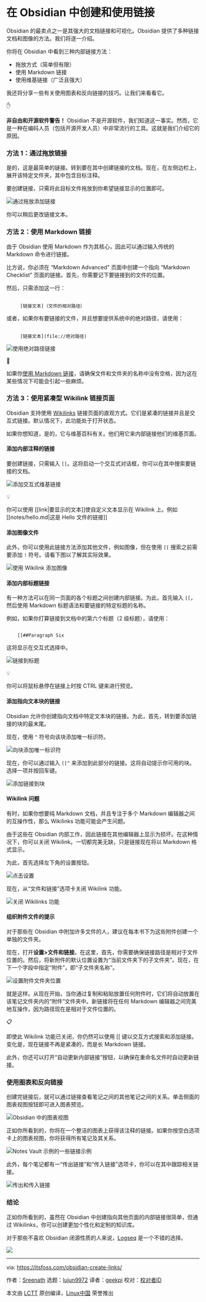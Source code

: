 [#]: subject: "Creating and Working with Links in Obsidian"
[#]: via: "https://itsfoss.com/obsidian-create-links/"
[#]: author: "Sreenath https://itsfoss.com/author/sreenath/"
[#]: collector: "lujun9972/lctt-scripts-1700446145"
[#]: translator: "geekpi"
[#]: reviewer: " "
[#]: publisher: " "
[#]: url: " "

在 Obsidian 中创建和使用链接
======

Obsidian 的最卖点之一是其强大的文档链接和可视化。Obsidian 提供了多种链接文档和图像的方法。我们将逐一介绍。

你将在 Obsidian 中看到三种内部链接方法：

   * 拖放方式（简单但有限）
   * 使用 Markdown 链接
   * 使用维基链接（广泛且强大）



我还将分享一些有关使用图表和反向链接的技巧。让我们来看看它。

✋

****非自由和开源软件警告！**** Obsidian 不是开源软件，我们知道这一事实。然而，它是一种在编码人员（包括开源开发人员）中非常流行的工具。这就是我们介绍它的原因。

### 方法 1：通过拖放链接

是的，这是最简单的链接。转到要在其中创建链接的文档。现在，在左侧边栏上，展开该特定文件夹，其中包含目标注释。

要创建链接，只需将此目标文件拖放到你希望链接显示的位置即可。

![通过拖放添加链接][1]

你可以稍后更改链接文本。

### 方法 2：使用 Markdown 链接

由于 Obsidian 使用 Markdown 作为其核心，因此可以通过输入传统的 Markdown 命令进行链接。

比方说，你必须在 “Markdown Advanced” 页面中创建一个指向 “Markdown Checklist” 页面的链接。首先，你需要记下要链接到的文件的位置。

然后，只需添加这一行：

````

     [链接文本]（文件的相对路径）

````

或者，如果你有要链接的文件，并且想要提供系统中的绝对路径，请使用：

````

     [链接文本](file://绝对路径)

````

![使用绝对路径链接][2]

🚧

如果你[使用 Markdown 链接][3]，请确保文件和文件夹的名称中没有空格，因为这在某些情况下可能会引起一些麻烦。

### 方法 3：使用紧凑型 Wikilink 链接页面

Obsidian 支持使用 [Wikilinks][4] 链接页面的直观方式。它们是紧凑的链接并且是交互式链接。默认情况下，此功能处于打开状态。

如果你想知道，是的，它与维基百科有关。他们用它来内部链接他们的维基页面。

#### 添加内部注释的链接

要创建链接，只需输入 `[[`。这将启动一个交互式对话框，你可以在其中搜索要链接的文档。

![添加交互式维基链接][5]

💡

你可以使用 [[link|要显示的文本]]使自定义文本显示在 Wikilink 上。例如 [[notes/hello.md|这是 Hello 文件的链接]]

#### 添加图像文件

此外，你可以使用此链接方法添加其他文件，例如图像，但在使用 `[[` 搜索之前需要添加 `!` 符号。请看下图以了解其实际效果。

![使用 Wikilink 添加图像][6]

#### 添加内部标题链接

有一种方法可以在同一页面的各个标题之间创建内部链接。为此，首先输入 `[[`，然后使用 Markdown 标题语法和要链接的特定标题的名称。

例如，如果你打算链接到文档中的第六个标题（2 级标题），请使用：

```

    [[##Paragraph Six

```

这将显示在交互式选择中。

![链接到标题][7]

💡

你可以将鼠标悬停在链接上时按 CTRL 键来进行预览。

#### 添加指向文本块的链接

Obsidian 允许你创建指向文档中特定文本块的链接。为此，首先，转到要添加链接的块的最末尾。

现在，使用 `^` 符号向该块添加唯一标识符。

![向块添加唯一标识符][8]

现在，你可以通过输入 `[[^` 来添加到此部分的链接。这将自动提示你可用的块。选择一项并按回车键。

![添加链接到块][9]

#### Wikilink 问题

有时，如果你想要纯 Markdown 文档，并且专注于多个 Markdown 编辑器之间的互操作性，那么 Wikilinks 功能可能会产生问题。

由于这些在 Obsidian 内部工作，因此链接在其他编辑器上显示为损坏。在这种情况下，你可以关闭 Wikilink。一切都完美无缺，只是链接现在将以 Markdown 格式显示。

为此，首先选择左下角的设置按钮。

![点击设置][10]

现在，从“文件和链接”选项卡关闭 Wikilink 功能。

![关闭 Wikilinks 功能][11]

#### 组织附件文件的提示

对于那些在 Obsidian 中附加许多文件的人，建议在每本书下为这些附件创建一个单独的文件夹。

现在，打开**设置>文件和链接**。在这里，首先，你需要确保链接路径是相对于文件位置的。然后，将新附件的默认位置设置为“当前文件夹下的子文件夹”。现在，在下一个字段中指定“附件”，即“子文件夹名称”。

![设置附件文件夹位置][12]

就是这样。从现在开始，当你通过复制和粘贴放置任何附件时，它们将自动放置在该笔记文件夹内的“附件”文件夹中。新链接将在任何 Markdown 编辑器之间完美地互操作，因为路径现在是相对于文件位置的。

📋

即使此 Wikilink 功能已关闭，你仍然可以使用 [[ 键以交互方式搜索和添加链接。变化是，现在链接不再是紧凑的，而是长 Markdown 链接。

此外，你还可以打开“自动更新内部链接”按钮，以确保在重命名文件时自动更新链接。

###

### 使用图表和反向链接

创建完链接后，就可以通过链接查看笔记之间的其他笔记之间的关系。单击侧面的图表视图按钮即可进入图表预览。

![Obsidian 中的图表视图][13]

正如你所看到的，你将在一个整洁的图表上获得该注释的链接。如果你按空白选项卡上的图表视图，你将获得所有笔记及其关系。

![Notes Vault 示例的一些链接示例][14]

此外，每个笔记都有一“传出链接”和“传入链接”选项卡，你可以在其中跟踪相关链接。

![传出和传入链接][15]

### 结论

正如你所看到的，虽然在 Obsidian 中创建指向其他页面的内部链接很简单，但通过 Wikilinks，你可以创建更加个性化和定制的知识库。

对于那些不喜欢 Obsidian 闭源性质的人来说，[Logseq][16] 是一个不错的选择。

![][17]

--------------------------------------------------------------------------------

via: https://itsfoss.com/obsidian-create-links/

作者：[Sreenath][a]
选题：[lujun9972][b]
译者：[geekpi](https://github.com/geekpi)
校对：[校对者ID](https://github.com/校对者ID)

本文由 [LCTT](https://github.com/LCTT/TranslateProject) 原创编译，[Linux中国](https://linux.cn/) 荣誉推出

[a]: https://itsfoss.com/author/sreenath/
[b]: https://github.com/lujun9972
[1]: https://itsfoss.com/content/images/2023/12/link-by-drag-and-drop.gif
[2]: https://itsfoss.com/content/images/2023/12/linking-using-absolute-path.png
[3]: https://itsfoss.com/markdown-links/
[4]: https://en.wikipedia.org/wiki/Help:Link
[5]: https://itsfoss.com/content/images/2023/12/add-interactive-wikilinks.gif
[6]: https://itsfoss.com/content/images/2023/12/add-image-using-wikilinks.gif
[7]: https://itsfoss.com/content/images/2023/12/Link-to-heading-1.gif
[8]: https://itsfoss.com/content/images/2023/12/Add-unique-identifier-to-a-block.png
[9]: https://itsfoss.com/content/images/2023/12/your-block-link.gif
[10]: https://itsfoss.com/content/images/2023/12/click-on-settings-button-in-obsidian.png
[11]: https://itsfoss.com/content/images/2023/12/turn-off-the-wikilink-feature.png
[12]: https://itsfoss.com/content/images/2023/12/set-attachment-folder-location-and-other-settings-1.png
[13]: https://itsfoss.com/content/images/2023/12/graph-view-in-obsidian.png
[14]: https://itsfoss.com/content/images/2023/12/part-of-a-graph-view.png
[15]: https://itsfoss.com/content/images/2023/12/Links-out-and-in.png
[16]: https://itsfoss.com/logseq/
[17]: https://itsfoss.com/content/images/size/w256h256/2022/12/android-chrome-192x192.png
